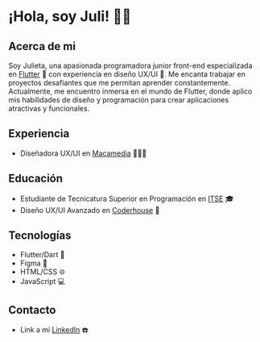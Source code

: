 # ¡Hola, soy Juli! 👋🏻

## Acerca de mi
Soy Julieta, una apasionada programadora junior front-end especializada en [Flutter](https://flutter.dev/) 💙 con experiencia en diseño UX/UI 🎨. Me encanta trabajar en proyectos desafiantes que me permitan aprender constantemente. Actualmente, me encuentro inmersa en el mundo de Flutter, donde aplico mis habilidades de diseño y programación para crear aplicaciones atractivas y funcionales.

## Experiencia
- Diseñadora UX/UI en [Macamedia](https://www.macamedia.com.ar/#/) 👩🏻‍💻

## Educación
- Estudiante de Tecnicatura Superior en Programación en [ITSE](https://www.itse.gob.ar/view/i1.php) 🎓
- Diseño UX/UI Avanzado en [Coderhouse](https://www.coderhouse.com/online/ux-ui-avanzado-online) 🎨

## Tecnologías
- Flutter/Dart 📱
- Figma 🎨
- HTML/CSS 🌐
- JavaScript 💻

## Contacto
- Link a mi [LinkedIn](www.linkedin.com/in/julieta-belen-perez](https://www.linkedin.com/in/julieta-belen-perez/)https://www.linkedin.com/in/julieta-belen-perez/) ☎️
